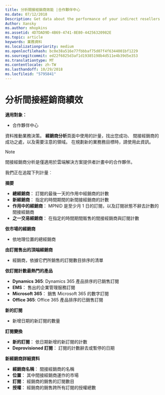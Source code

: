 ```yaml
---
title: 分析間接經銷商效能 |合作夥伴中心
ms.date: 07/12/2018
Description: Get data about the performance of your indirect resellers.
Author: Xansky
ms.author: mhopkins
ms.assetid: 4D7DAD9D-4B69-4741-8E80-44256320982E
ms.topic: article
keywords: 業務資料
ms.localizationpriority: medium
ms.openlocfilehash: bc0e38a516e77fbbbaf75d07f4f6344001bf1229
ms.sourcegitcommit: ed22f6825d3af1d19385198b4d511e4b39d5e353
ms.translationtype: MT
ms.contentlocale: zh-TW
ms.lasthandoff: 10/29/2018
ms.locfileid: "5795841"
---
```

# <a name="analyze-indirect-resellers-performance"></a>分析間接經銷商績效 

**適用對象：**
- 合作夥伴中心

資料推動業務決策。 **經銷商分析**頁面中使用的計量，找出您成功、 間接經銷商的成功之處，以及需要注意的領域。 在規劃新的業務務目標時，請使用此資訊。

> [!NOTE]
> 間接經銷商分析是僅適用於雲端解決方案提供者計畫中的合作夥伴。

我們正在追蹤下列計量︰

**摘要**  
 - **總經銷商**： 訂閱的最後一天的作用中經銷商的計數  
 - **新經銷商**： 指定的時間期間的新間接經銷商的計數  
 - **作用中的經銷商**： MPNID 是至少月 1 日的訂閱，以及訂閱狀態不辭去計數的間接經銷商  
 - **之一交易經銷商**： 在指定的時間期間販售的間接經銷商與訂閱計數  

**依市場的經銷商**  
 - 依地理位置的總經銷商  

**由訂閱售出的頂端經銷商**
 - 經銷商，依據它們所銷售的訂閱數目排序的清單  

**依訂閱計數最熱門的產品**  
 - **Dynamics 365**: Dynamics 365 產品排序的已銷售訂閱  
 - **EMS**： 售出的企業管理服務訂閱  
 - **Microsoft 365**： 銷售 Microsoft 365 的數字訂閱  
 - **Office 365**: Office 365 產品排序的已銷售訂閱  

**新的訂閱**  
 - 新增日期的新訂閱的數量  

**訂閱變換**  
 - **新的訂閱**： 依日期新增的新訂閱的計數  
 - **Deprovisioned 訂閱**： 訂閱的計數辭去或暫停的日期  

**新經銷商詳細資料**  
 - **經銷商名稱**： 間接經銷商的名稱  
 - **位置**： 其中間接經銷商運作的市場  
 - **訂閱**： 經銷商的銷售的訂閱數目  
 - **授權**： 經銷商的銷售跨所有訂閱的授權總數  
  
  